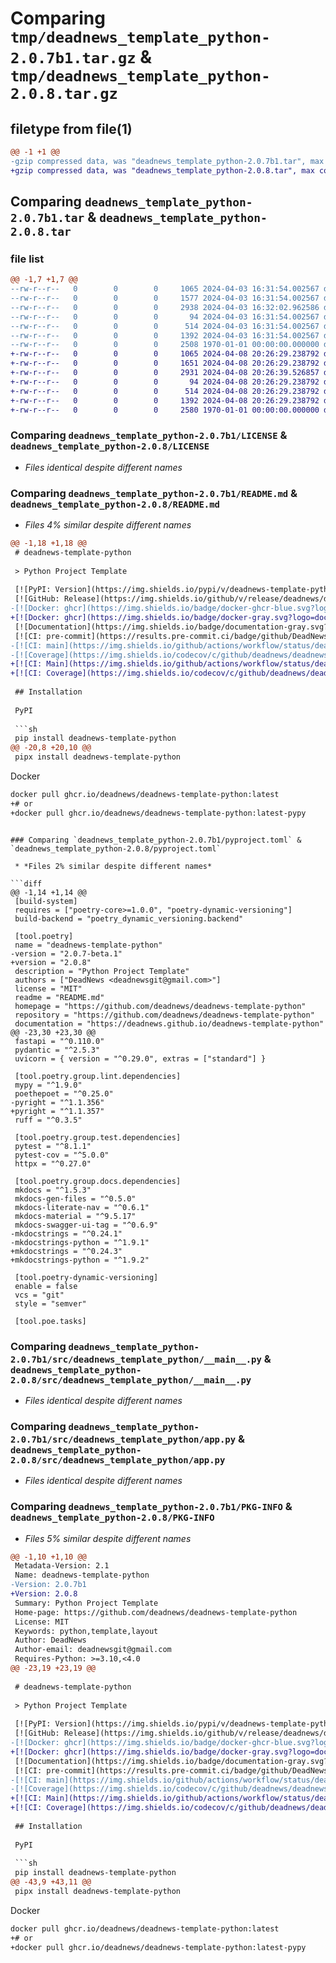 # Comparing `tmp/deadnews_template_python-2.0.7b1.tar.gz` & `tmp/deadnews_template_python-2.0.8.tar.gz`

## filetype from file(1)

```diff
@@ -1 +1 @@
-gzip compressed data, was "deadnews_template_python-2.0.7b1.tar", max compression
+gzip compressed data, was "deadnews_template_python-2.0.8.tar", max compression
```

## Comparing `deadnews_template_python-2.0.7b1.tar` & `deadnews_template_python-2.0.8.tar`

### file list

```diff
@@ -1,7 +1,7 @@
--rw-r--r--   0        0        0     1065 2024-04-03 16:31:54.002567 deadnews_template_python-2.0.7b1/LICENSE
--rw-r--r--   0        0        0     1577 2024-04-03 16:31:54.002567 deadnews_template_python-2.0.7b1/README.md
--rw-r--r--   0        0        0     2938 2024-04-03 16:32:02.962586 deadnews_template_python-2.0.7b1/pyproject.toml
--rw-r--r--   0        0        0       94 2024-04-03 16:31:54.002567 deadnews_template_python-2.0.7b1/src/deadnews_template_python/__init__.py
--rw-r--r--   0        0        0      514 2024-04-03 16:31:54.002567 deadnews_template_python-2.0.7b1/src/deadnews_template_python/__main__.py
--rw-r--r--   0        0        0     1392 2024-04-03 16:31:54.002567 deadnews_template_python-2.0.7b1/src/deadnews_template_python/app.py
--rw-r--r--   0        0        0     2508 1970-01-01 00:00:00.000000 deadnews_template_python-2.0.7b1/PKG-INFO
+-rw-r--r--   0        0        0     1065 2024-04-08 20:26:29.238792 deadnews_template_python-2.0.8/LICENSE
+-rw-r--r--   0        0        0     1651 2024-04-08 20:26:29.238792 deadnews_template_python-2.0.8/README.md
+-rw-r--r--   0        0        0     2931 2024-04-08 20:26:39.526857 deadnews_template_python-2.0.8/pyproject.toml
+-rw-r--r--   0        0        0       94 2024-04-08 20:26:29.238792 deadnews_template_python-2.0.8/src/deadnews_template_python/__init__.py
+-rw-r--r--   0        0        0      514 2024-04-08 20:26:29.238792 deadnews_template_python-2.0.8/src/deadnews_template_python/__main__.py
+-rw-r--r--   0        0        0     1392 2024-04-08 20:26:29.238792 deadnews_template_python-2.0.8/src/deadnews_template_python/app.py
+-rw-r--r--   0        0        0     2580 1970-01-01 00:00:00.000000 deadnews_template_python-2.0.8/PKG-INFO
```

### Comparing `deadnews_template_python-2.0.7b1/LICENSE` & `deadnews_template_python-2.0.8/LICENSE`

 * *Files identical despite different names*

### Comparing `deadnews_template_python-2.0.7b1/README.md` & `deadnews_template_python-2.0.8/README.md`

 * *Files 4% similar despite different names*

```diff
@@ -1,18 +1,18 @@
 # deadnews-template-python
 
 > Python Project Template
 
 [![PyPI: Version](https://img.shields.io/pypi/v/deadnews-template-python?logo=pypi&logoColor=white)](https://pypi.org/project/deadnews-template-python)
 [![GitHub: Release](https://img.shields.io/github/v/release/deadnews/deadnews-template-python?logo=github&logoColor=white)](https://github.com/deadnews/deadnews-template-python/releases/latest)
-[![Docker: ghcr](https://img.shields.io/badge/docker-ghcr-blue.svg?logo=github&logoColor=white)](https://github.com/deadnews/deadnews-template-python/pkgs/container/deadnews-template-python)
+[![Docker: ghcr](https://img.shields.io/badge/docker-gray.svg?logo=docker&logoColor=white)](https://github.com/deadnews/deadnews-template-python/pkgs/container/deadnews-template-python)
 [![Documentation](https://img.shields.io/badge/documentation-gray.svg?logo=materialformkdocs&logoColor=white)](https://deadnews.github.io/deadnews-template-python)
 [![CI: pre-commit](https://results.pre-commit.ci/badge/github/DeadNews/deadnews-template-python/main.svg)](https://results.pre-commit.ci/latest/github/deadnews/deadnews-template-python/main)
-[![CI: main](https://img.shields.io/github/actions/workflow/status/deadnews/deadnews-template-python/main.yml?branch=main&logo=github&logoColor=white&label=main)](https://github.com/deadnews/deadnews-template-python/actions/workflows/main.yml)
-[![Coverage](https://img.shields.io/codecov/c/github/deadnews/deadnews-template-python?token=OCZDZIYPMC&logo=codecov&logoColor=white)](https://codecov.io/gh/deadnews/deadnews-template-python)
+[![CI: Main](https://img.shields.io/github/actions/workflow/status/deadnews/deadnews-template-python/main.yml?branch=main&logo=github&logoColor=white&label=main)](https://github.com/deadnews/deadnews-template-python/actions/workflows/main.yml)
+[![CI: Coverage](https://img.shields.io/codecov/c/github/deadnews/deadnews-template-python?token=OCZDZIYPMC&logo=codecov&logoColor=white)](https://app.codecov.io/gh/deadnews/deadnews-template-python)
 
 ## Installation
 
 PyPI
 
 ```sh
 pip install deadnews-template-python
@@ -20,8 +20,10 @@
 pipx install deadnews-template-python
 ```
 
 Docker
 
 ```sh
 docker pull ghcr.io/deadnews/deadnews-template-python:latest
+# or
+docker pull ghcr.io/deadnews/deadnews-template-python:latest-pypy
 ```
```

### Comparing `deadnews_template_python-2.0.7b1/pyproject.toml` & `deadnews_template_python-2.0.8/pyproject.toml`

 * *Files 2% similar despite different names*

```diff
@@ -1,14 +1,14 @@
 [build-system]
 requires = ["poetry-core>=1.0.0", "poetry-dynamic-versioning"]
 build-backend = "poetry_dynamic_versioning.backend"
 
 [tool.poetry]
 name = "deadnews-template-python"
-version = "2.0.7-beta.1"
+version = "2.0.8"
 description = "Python Project Template"
 authors = ["DeadNews <deadnewsgit@gmail.com>"]
 license = "MIT"
 readme = "README.md"
 homepage = "https://github.com/deadnews/deadnews-template-python"
 repository = "https://github.com/deadnews/deadnews-template-python"
 documentation = "https://deadnews.github.io/deadnews-template-python"
@@ -23,30 +23,30 @@
 fastapi = "^0.110.0"
 pydantic = "^2.5.3"
 uvicorn = { version = "^0.29.0", extras = ["standard"] }
 
 [tool.poetry.group.lint.dependencies]
 mypy = "^1.9.0"
 poethepoet = "^0.25.0"
-pyright = "^1.1.356"
+pyright = "^1.1.357"
 ruff = "^0.3.5"
 
 [tool.poetry.group.test.dependencies]
 pytest = "^8.1.1"
 pytest-cov = "^5.0.0"
 httpx = "^0.27.0"
 
 [tool.poetry.group.docs.dependencies]
 mkdocs = "^1.5.3"
 mkdocs-gen-files = "^0.5.0"
 mkdocs-literate-nav = "^0.6.1"
 mkdocs-material = "^9.5.17"
 mkdocs-swagger-ui-tag = "^0.6.9"
-mkdocstrings = "^0.24.1"
-mkdocstrings-python = "^1.9.1"
+mkdocstrings = "^0.24.3"
+mkdocstrings-python = "^1.9.2"
 
 [tool.poetry-dynamic-versioning]
 enable = false
 vcs = "git"
 style = "semver"
 
 [tool.poe.tasks]
```

### Comparing `deadnews_template_python-2.0.7b1/src/deadnews_template_python/__main__.py` & `deadnews_template_python-2.0.8/src/deadnews_template_python/__main__.py`

 * *Files identical despite different names*

### Comparing `deadnews_template_python-2.0.7b1/src/deadnews_template_python/app.py` & `deadnews_template_python-2.0.8/src/deadnews_template_python/app.py`

 * *Files identical despite different names*

### Comparing `deadnews_template_python-2.0.7b1/PKG-INFO` & `deadnews_template_python-2.0.8/PKG-INFO`

 * *Files 5% similar despite different names*

```diff
@@ -1,10 +1,10 @@
 Metadata-Version: 2.1
 Name: deadnews-template-python
-Version: 2.0.7b1
+Version: 2.0.8
 Summary: Python Project Template
 Home-page: https://github.com/deadnews/deadnews-template-python
 License: MIT
 Keywords: python,template,layout
 Author: DeadNews
 Author-email: deadnewsgit@gmail.com
 Requires-Python: >=3.10,<4.0
@@ -23,19 +23,19 @@
 
 # deadnews-template-python
 
 > Python Project Template
 
 [![PyPI: Version](https://img.shields.io/pypi/v/deadnews-template-python?logo=pypi&logoColor=white)](https://pypi.org/project/deadnews-template-python)
 [![GitHub: Release](https://img.shields.io/github/v/release/deadnews/deadnews-template-python?logo=github&logoColor=white)](https://github.com/deadnews/deadnews-template-python/releases/latest)
-[![Docker: ghcr](https://img.shields.io/badge/docker-ghcr-blue.svg?logo=github&logoColor=white)](https://github.com/deadnews/deadnews-template-python/pkgs/container/deadnews-template-python)
+[![Docker: ghcr](https://img.shields.io/badge/docker-gray.svg?logo=docker&logoColor=white)](https://github.com/deadnews/deadnews-template-python/pkgs/container/deadnews-template-python)
 [![Documentation](https://img.shields.io/badge/documentation-gray.svg?logo=materialformkdocs&logoColor=white)](https://deadnews.github.io/deadnews-template-python)
 [![CI: pre-commit](https://results.pre-commit.ci/badge/github/DeadNews/deadnews-template-python/main.svg)](https://results.pre-commit.ci/latest/github/deadnews/deadnews-template-python/main)
-[![CI: main](https://img.shields.io/github/actions/workflow/status/deadnews/deadnews-template-python/main.yml?branch=main&logo=github&logoColor=white&label=main)](https://github.com/deadnews/deadnews-template-python/actions/workflows/main.yml)
-[![Coverage](https://img.shields.io/codecov/c/github/deadnews/deadnews-template-python?token=OCZDZIYPMC&logo=codecov&logoColor=white)](https://codecov.io/gh/deadnews/deadnews-template-python)
+[![CI: Main](https://img.shields.io/github/actions/workflow/status/deadnews/deadnews-template-python/main.yml?branch=main&logo=github&logoColor=white&label=main)](https://github.com/deadnews/deadnews-template-python/actions/workflows/main.yml)
+[![CI: Coverage](https://img.shields.io/codecov/c/github/deadnews/deadnews-template-python?token=OCZDZIYPMC&logo=codecov&logoColor=white)](https://app.codecov.io/gh/deadnews/deadnews-template-python)
 
 ## Installation
 
 PyPI
 
 ```sh
 pip install deadnews-template-python
@@ -43,9 +43,11 @@
 pipx install deadnews-template-python
 ```
 
 Docker
 
 ```sh
 docker pull ghcr.io/deadnews/deadnews-template-python:latest
+# or
+docker pull ghcr.io/deadnews/deadnews-template-python:latest-pypy
 ```
```

